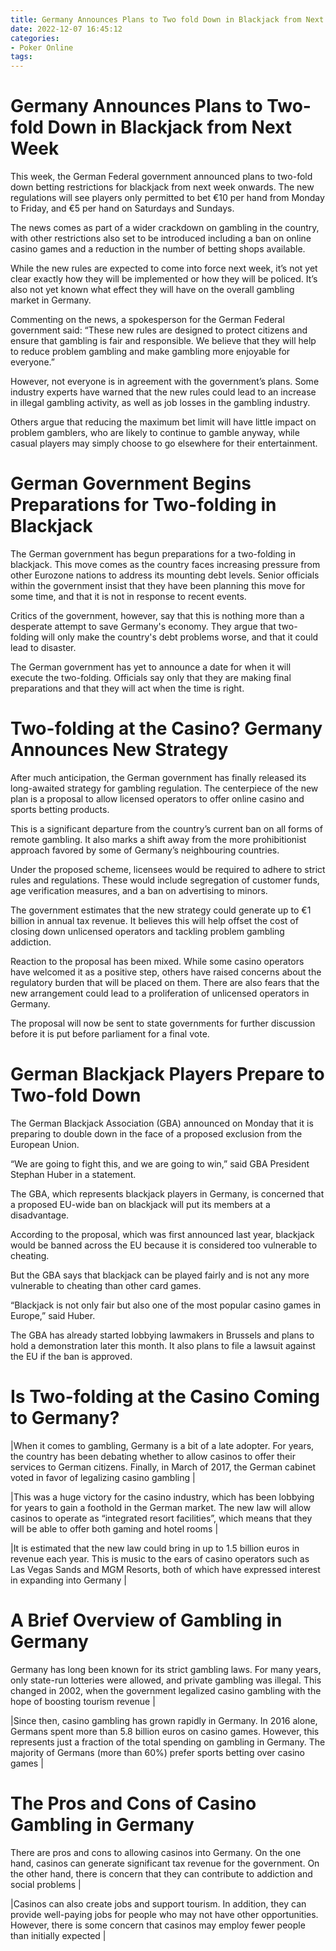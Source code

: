 ```yaml
---
title: Germany Announces Plans to Two fold Down in Blackjack from Next Week
date: 2022-12-07 16:45:12
categories:
- Poker Online
tags:
---
```



#  Germany Announces Plans to Two-fold Down in Blackjack from Next Week

This week, the German Federal government announced plans to two-fold down betting restrictions for blackjack from next week onwards. The new regulations will see players only permitted to bet €10 per hand from Monday to Friday, and €5 per hand on Saturdays and Sundays.

The news comes as part of a wider crackdown on gambling in the country, with other restrictions also set to be introduced including a ban on online casino games and a reduction in the number of betting shops available.

While the new rules are expected to come into force next week, it’s not yet clear exactly how they will be implemented or how they will be policed. It’s also not yet known what effect they will have on the overall gambling market in Germany.

Commenting on the news, a spokesperson for the German Federal government said: “These new rules are designed to protect citizens and ensure that gambling is fair and responsible. We believe that they will help to reduce problem gambling and make gambling more enjoyable for everyone.”

However, not everyone is in agreement with the government’s plans. Some industry experts have warned that the new rules could lead to an increase in illegal gambling activity, as well as job losses in the gambling industry.

Others argue that reducing the maximum bet limit will have little impact on problem gamblers, who are likely to continue to gamble anyway, while casual players may simply choose to go elsewhere for their entertainment.

#  German Government Begins Preparations for Two-folding in Blackjack

The German government has begun preparations for a two-folding in blackjack. This move comes as the country faces increasing pressure from other Eurozone nations to address its mounting debt levels. Senior officials within the government insist that they have been planning this move for some time, and that it is not in response to recent events.

Critics of the government, however, say that this is nothing more than a desperate attempt to save Germany's economy. They argue that two-folding will only make the country's debt problems worse, and that it could lead to disaster.

The German government has yet to announce a date for when it will execute the two-folding. Officials say only that they are making final preparations and that they will act when the time is right.

#  Two-folding at the Casino? Germany Announces New Strategy

After much anticipation, the German government has finally released its long-awaited strategy for gambling regulation. The centerpiece of the new plan is a proposal to allow licensed operators to offer online casino and sports betting products.

This is a significant departure from the country’s current ban on all forms of remote gambling. It also marks a shift away from the more prohibitionist approach favored by some of Germany’s neighbouring countries.

Under the proposed scheme, licensees would be required to adhere to strict rules and regulations. These would include segregation of customer funds, age verification measures, and a ban on advertising to minors.

The government estimates that the new strategy could generate up to €1 billion in annual tax revenue. It believes this will help offset the cost of closing down unlicensed operators and tackling problem gambling addiction.

Reaction to the proposal has been mixed. While some casino operators have welcomed it as a positive step, others have raised concerns about the regulatory burden that will be placed on them. There are also fears that the new arrangement could lead to a proliferation of unlicensed operators in Germany.

The proposal will now be sent to state governments for further discussion before it is put before parliament for a final vote.

#  German Blackjack Players Prepare to Two-fold Down

The German Blackjack Association (GBA) announced on Monday that it is preparing to double down in the face of a proposed exclusion from the European Union.

“We are going to fight this, and we are going to win,” said GBA President Stephan Huber in a statement.

The GBA, which represents blackjack players in Germany, is concerned that a proposed EU-wide ban on blackjack will put its members at a disadvantage.

According to the proposal, which was first announced last year, blackjack would be banned across the EU because it is considered too vulnerable to cheating.

But the GBA says that blackjack can be played fairly and is not any more vulnerable to cheating than other card games.

“Blackjack is not only fair but also one of the most popular casino games in Europe,” said Huber.

The GBA has already started lobbying lawmakers in Brussels and plans to hold a demonstration later this month. It also plans to file a lawsuit against the EU if the ban is approved.

#  Is Two-folding at the Casino Coming to Germany?

|When it comes to gambling, Germany is a bit of a late adopter. For years, the country has been debating whether to allow casinos to offer their services to German citizens. Finally, in March of 2017, the German cabinet voted in favor of legalizing casino gambling |

|This was a huge victory for the casino industry, which has been lobbying for years to gain a foothold in the German market. The new law will allow casinos to operate as “integrated resort facilities”, which means that they will be able to offer both gaming and hotel rooms |

|It is estimated that the new law could bring in up to 1.5 billion euros in revenue each year. This is music to the ears of casino operators such as Las Vegas Sands and MGM Resorts, both of which have expressed interest in expanding into Germany |

# A Brief Overview of Gambling in Germany

Germany has long been known for its strict gambling laws. For many years, only state-run lotteries were allowed, and private gambling was illegal. This changed in 2002, when the government legalized casino gambling with the hope of boosting tourism revenue |

|Since then, casino gambling has grown rapidly in Germany. In 2016 alone, Germans spent more than 5.8 billion euros on casino games. However, this represents just a fraction of the total spending on gambling in Germany. The majority of Germans (more than 60%) prefer sports betting over casino games |

# The Pros and Cons of Casino Gambling in Germany

There are pros and cons to allowing casinos into Germany. On the one hand, casinos can generate significant tax revenue for the government. On the other hand, there is concern that they can contribute to addiction and social problems |

|Casinos can also create jobs and support tourism. In addition, they can provide well-paying jobs for people who may not have other opportunities. However, there is some concern that casinos may employ fewer people than initially expected |